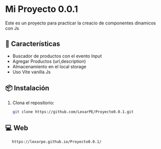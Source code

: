 # Mi Proyecto 0.0.1

Este es un proyecto para practicar la creacio de componentes dinamicos con Js

## 🚀 Características
- Buscador de productos con el evento Input
- Agregar Productos (url,description)
- Almacenamiento en el local storage
- Uso Vite vanilla Js

## 📦 Instalación
1. Clona el repositorio:  
   ```sh
   git clone https://github.com/LexarPE/Proyecto0.0.1.git

## 💻 Web
```sh
   https://lexarpe.github.io/Proyecto0.0.1/
